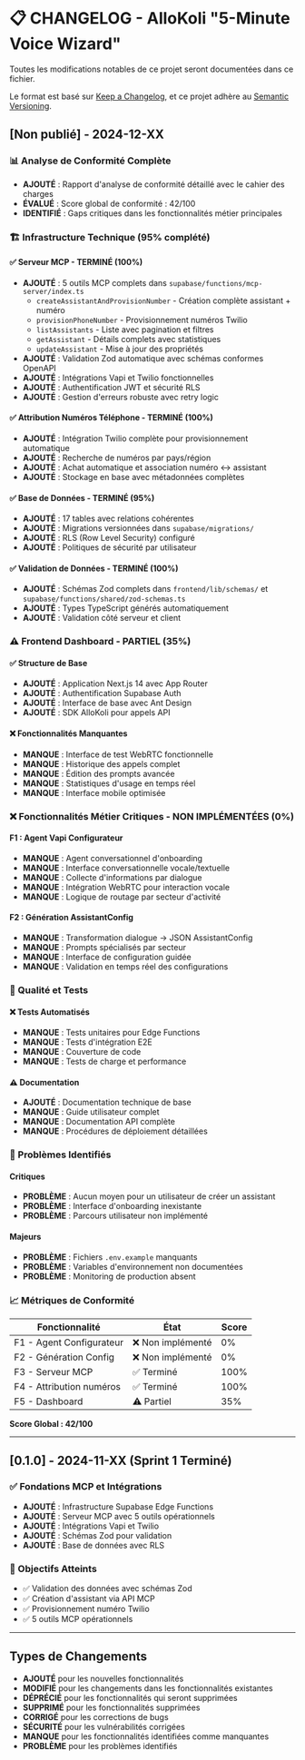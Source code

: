 # 📋 CHANGELOG - AlloKoli "5-Minute Voice Wizard"

Toutes les modifications notables de ce projet seront documentées dans ce fichier.

Le format est basé sur [Keep a Changelog](https://keepachangelog.com/fr/1.0.0/),
et ce projet adhère au [Semantic Versioning](https://semver.org/spec/v2.0.0.html).

## [Non publié] - 2024-12-XX

### 📊 Analyse de Conformité Complète

- **AJOUTÉ** : Rapport d'analyse de conformité détaillé avec le cahier des charges
- **ÉVALUÉ** : Score global de conformité : 42/100
- **IDENTIFIÉ** : Gaps critiques dans les fonctionnalités métier principales

### 🏗️ Infrastructure Technique (95% complété)

#### ✅ Serveur MCP - TERMINÉ (100%)

- **AJOUTÉ** : 5 outils MCP complets dans `supabase/functions/mcp-server/index.ts`
  - `createAssistantAndProvisionNumber` - Création complète assistant + numéro
  - `provisionPhoneNumber` - Provisionnement numéros Twilio
  - `listAssistants` - Liste avec pagination et filtres
  - `getAssistant` - Détails complets avec statistiques
  - `updateAssistant` - Mise à jour des propriétés
- **AJOUTÉ** : Validation Zod automatique avec schémas conformes OpenAPI
- **AJOUTÉ** : Intégrations Vapi et Twilio fonctionnelles
- **AJOUTÉ** : Authentification JWT et sécurité RLS
- **AJOUTÉ** : Gestion d'erreurs robuste avec retry logic

#### ✅ Attribution Numéros Téléphone - TERMINÉ (100%)

- **AJOUTÉ** : Intégration Twilio complète pour provisionnement automatique
- **AJOUTÉ** : Recherche de numéros par pays/région
- **AJOUTÉ** : Achat automatique et association numéro ↔ assistant
- **AJOUTÉ** : Stockage en base avec métadonnées complètes

#### ✅ Base de Données - TERMINÉ (95%)

- **AJOUTÉ** : 17 tables avec relations cohérentes
- **AJOUTÉ** : Migrations versionnées dans `supabase/migrations/`
- **AJOUTÉ** : RLS (Row Level Security) configuré
- **AJOUTÉ** : Politiques de sécurité par utilisateur

#### ✅ Validation de Données - TERMINÉ (100%)

- **AJOUTÉ** : Schémas Zod complets dans `frontend/lib/schemas/` et `supabase/functions/shared/zod-schemas.ts`
- **AJOUTÉ** : Types TypeScript générés automatiquement
- **AJOUTÉ** : Validation côté serveur et client

### ⚠️ Frontend Dashboard - PARTIEL (35%)

#### ✅ Structure de Base

- **AJOUTÉ** : Application Next.js 14 avec App Router
- **AJOUTÉ** : Authentification Supabase Auth
- **AJOUTÉ** : Interface de base avec Ant Design
- **AJOUTÉ** : SDK AlloKoli pour appels API

#### ❌ Fonctionnalités Manquantes

- **MANQUE** : Interface de test WebRTC fonctionnelle
- **MANQUE** : Historique des appels complet
- **MANQUE** : Édition des prompts avancée
- **MANQUE** : Statistiques d'usage en temps réel
- **MANQUE** : Interface mobile optimisée

### ❌ Fonctionnalités Métier Critiques - NON IMPLÉMENTÉES (0%)

#### F1 : Agent Vapi Configurateur

- **MANQUE** : Agent conversationnel d'onboarding
- **MANQUE** : Interface conversationnelle vocale/textuelle
- **MANQUE** : Collecte d'informations par dialogue
- **MANQUE** : Intégration WebRTC pour interaction vocale
- **MANQUE** : Logique de routage par secteur d'activité

#### F2 : Génération AssistantConfig

- **MANQUE** : Transformation dialogue → JSON AssistantConfig
- **MANQUE** : Prompts spécialisés par secteur
- **MANQUE** : Interface de configuration guidée
- **MANQUE** : Validation en temps réel des configurations

### 🔧 Qualité et Tests

#### ❌ Tests Automatisés

- **MANQUE** : Tests unitaires pour Edge Functions
- **MANQUE** : Tests d'intégration E2E
- **MANQUE** : Couverture de code
- **MANQUE** : Tests de charge et performance

#### ⚠️ Documentation

- **AJOUTÉ** : Documentation technique de base
- **MANQUE** : Guide utilisateur complet
- **MANQUE** : Documentation API complète
- **MANQUE** : Procédures de déploiement détaillées

### 🚨 Problèmes Identifiés

#### Critiques

- **PROBLÈME** : Aucun moyen pour un utilisateur de créer un assistant
- **PROBLÈME** : Interface d'onboarding inexistante
- **PROBLÈME** : Parcours utilisateur non implémenté

#### Majeurs

- **PROBLÈME** : Fichiers `.env.example` manquants
- **PROBLÈME** : Variables d'environnement non documentées
- **PROBLÈME** : Monitoring de production absent

### 📈 Métriques de Conformité

| Fonctionnalité           | État              | Score |
| ------------------------ | ----------------- | ----- |
| F1 - Agent Configurateur | ❌ Non implémenté | 0%    |
| F2 - Génération Config   | ❌ Non implémenté | 0%    |
| F3 - Serveur MCP         | ✅ Terminé        | 100%  |
| F4 - Attribution numéros | ✅ Terminé        | 100%  |
| F5 - Dashboard           | ⚠️ Partiel        | 35%   |

**Score Global : 42/100**

---

## [0.1.0] - 2024-11-XX (Sprint 1 Terminé)

### ✅ Fondations MCP et Intégrations

- **AJOUTÉ** : Infrastructure Supabase Edge Functions
- **AJOUTÉ** : Serveur MCP avec 5 outils opérationnels
- **AJOUTÉ** : Intégrations Vapi et Twilio
- **AJOUTÉ** : Schémas Zod pour validation
- **AJOUTÉ** : Base de données avec RLS

### 🎯 Objectifs Atteints

- ✅ Validation des données avec schémas Zod
- ✅ Création d'assistant via API MCP
- ✅ Provisionnement numéro Twilio
- ✅ 5 outils MCP opérationnels

---

## Types de Changements

- **AJOUTÉ** pour les nouvelles fonctionnalités
- **MODIFIÉ** pour les changements dans les fonctionnalités existantes
- **DÉPRÉCIÉ** pour les fonctionnalités qui seront supprimées
- **SUPPRIMÉ** pour les fonctionnalités supprimées
- **CORRIGÉ** pour les corrections de bugs
- **SÉCURITÉ** pour les vulnérabilités corrigées
- **MANQUE** pour les fonctionnalités identifiées comme manquantes
- **PROBLÈME** pour les problèmes identifiés
